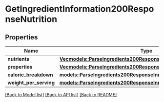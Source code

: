 # GetIngredientInformation200ResponseNutrition

## Properties

Name | Type | Description | Notes
------------ | ------------- | ------------- | -------------
**nutrients** | [**Vec<models::ParseIngredients200ResponseInnerNutritionNutrientsInner>**](parseIngredients_200_response_inner_nutrition_nutrients_inner.md) |  | 
**properties** | [**Vec<models::ParseIngredients200ResponseInnerNutritionPropertiesInner>**](parseIngredients_200_response_inner_nutrition_properties_inner.md) |  | 
**caloric_breakdown** | [**models::ParseIngredients200ResponseInnerNutritionCaloricBreakdown**](parseIngredients_200_response_inner_nutrition_caloricBreakdown.md) |  | 
**weight_per_serving** | [**models::ParseIngredients200ResponseInnerNutritionWeightPerServing**](parseIngredients_200_response_inner_nutrition_weightPerServing.md) |  | 

[[Back to Model list]](../README.md#documentation-for-models) [[Back to API list]](../README.md#documentation-for-api-endpoints) [[Back to README]](../README.md)


